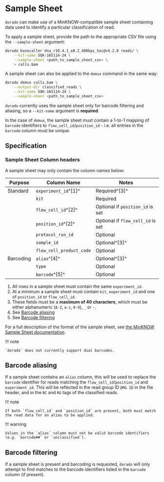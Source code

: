 # Sample Sheet

`dorado` can make use of a MinKNOW-compatible sample sheet containing data used to
identify a particular classification of read.

To apply a sample sheet, provide the path to the appropriate CSV file using the `--sample-sheet` argument:

```bash
dorado basecaller dna_r10.4.1_e8.2_400bps_hac@v4.2.0 reads/ \
    --kit-name SQK-16S114-24 \
    --sample-sheet <path_to_sample_sheet_csv> \
    > calls.bam
```

A sample sheet can also be applied to the `demux` command in the same way:

```bash
dorado demux calls.bam \
    --output-dir classified_reads \
    --kit-name SQK-16S114-24 \
    --sample-sheet <path_to_sample_sheet_csv>
```

`dorado` currently uses the sample sheet only for barcode filtering and aliasing,
so a `--kit-name` argument is **required**.

In the case of `demux`, the sample sheet must contain a 1-to-1 mapping of `barcode` identifiers
to `flow_cell_id`/`position_id` - i.e. all entries in the `barcode` column must be unique.

## Specification

### Sample Sheet Column headers

A sample sheet may only contain the column names below:

| Purpose   | Column Name              | Notes                             |
| --------- | ------------------------ | --------------------------------- |
| Standard  | `experiment_id`^[1]^     | Required^[3]^                     |
|           | `kit`                    | Required                          |
|           | `flow_cell_id`^[2]^      | Optional if `position_id` is set  |
|           | `position_id`^[2]^       | Optional if `flow_cell_id` is set |
|           | `protocol_run_id`        | Optional                          |
|           | `sample_id`              | Optional^[3]^                     |
|           | `flow_cell_product_code` | Optional                          |
| Barcoding | `alias`^[4]^             | Optional^[3]^                     |
|           | `type`                   | Optional                          |
|           | `barcode`^[5]^           | Optional                          |

1. All rows in a sample sheet must contain the same `experiment_id`.
2. At a minimum a sample sheet must contain `kit`, `experiment_id` and one of `position_id`
or `flow_cell_id`.
3. These fields must be a **maximum of 40 characters**, which must be either alphanumeric (`A-Z`, `a-z`, `0-9`), `_` or `-`.
4. See [Barcode aliasing](#barcode-aliasing)
5. See [Barcode filtering](#barcode-filtering)

For a full description of the format of the sample sheet, see
[the MinKNOW Sample Sheet documentation](https://community.nanoporetech.com/docs/prepare/library_prep_protocols/experiment-companion-minknow/v/mke_1013_v1_revcy_11apr2016/sample-sheet-upload).

!!! note

    `dorado` does not currently support dual barcodes.

## Barcode aliasing

If a sample sheet contains an `alias` column, this will be used to replace the `barcode`
identifier for reads matching the `flow_cell_id`/`position_id` and `experiment_id`.
This will be reflected in the read group ID `@RG ID` in the file header, and in the
`BC` and `RG` tags of the classified reads.

!!! note

    If both `flow_cell_id` and `position_id` are present, both must match the read data for an alias to be applied.
!!! warning

    Values in the `alias` column must not be valid barcode identifiers (e.g. `barcode##` or `unclassified`).

## Barcode filtering

If a sample sheet is present and barcoding is requested, `dorado` will only attempt to
find matches to the barcode identifiers listed in the `barcode` column (if present).
